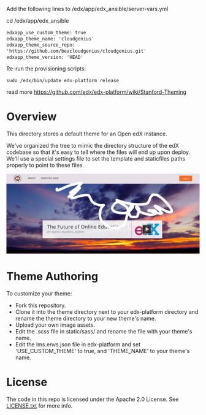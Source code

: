 Add the following lines to /edx/app/edx_ansible/server-vars.yml

cd /edx/app/edx_ansible

    edxapp_use_custom_theme: true
    edxapp_theme_name: 'cloudgenius'
    edxapp_theme_source_repo: 'https://github.com/beacloudgenius/cloudgenius.git'
    edxapp_theme_version: 'HEAD'

Re-run the provisioning scripts:

    sudo /edx/bin/update edx-platform release    

read more https://github.com/edx/edx-platform/wiki/Stanford-Theming 


Overview
========
This directory stores a default theme for an Open edX instance.

We've organized the tree to mimic the directory structure of the edX
codebase so that it's easy to tell where the files will end up upon
deploy. We'll use a special settings file to set the template and
staticfiles paths properly to point to these files.

![Alt text](/default_theme_screenshot.jpg?raw=true "Open edX Default Theme Screenshot")

Theme Authoring
===============
To customize your theme:
- Fork this repository.
- Clone it into the theme directory next to your edx-platform directory and rename the theme directory to your new theme's name.
- Upload your own image assets.
- Edit the .scss file in static/sass/ and rename the file with your theme's name.
- Edit the lms.envs.json file in edx-platform and set 'USE_CUSTOM_THEME' to true, and 'THEME_NAME' to your theme's name.


License
=======

The code in this repo is licensed under the Apache 2.0 License.
See [LICENSE.txt](LICENSE.txt) for more info.